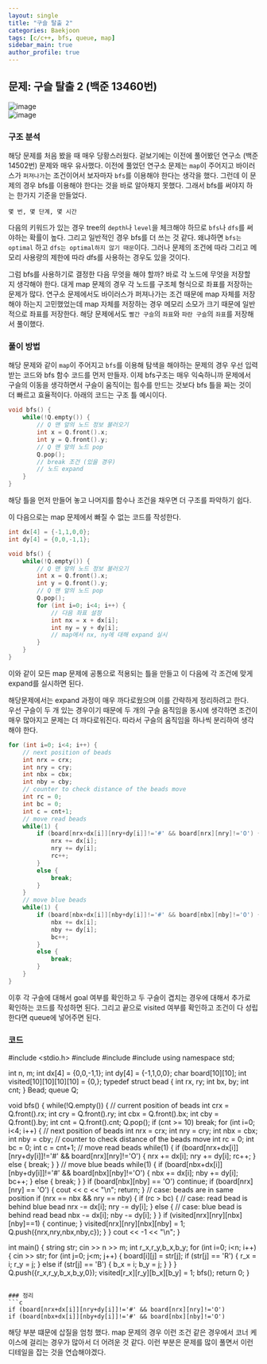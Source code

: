 ```yaml
---  
layout: single
title: "구슬 탈출 2"  
categories: Baekjoon  
tags: [c/c++, bfs, queue, map]  
sidebar_main: true  
author_profile: true  
---  
```

  
## 문제: 구슬 탈출 2 (백준 13460번)  
![image](https://user-images.githubusercontent.com/68364886/156491333-e12926c0-4f4f-4538-b293-66735c4816dc.png)  
![image](https://user-images.githubusercontent.com/68364886/156491388-c30f97a0-4516-41b0-a73f-8b52e59687ca.png)  
  
### 구조 분석  
해당 문제를 처음 봤을 때 매우 당황스러웠다. 겉보기에는 이전에 풀어봤던 연구소 (백준 14502번) 문제와 매우 유사했다. 이전에 풀었던 연구소 문제는 `map`이 주어지고 바이러스가 `퍼져나가`는 조건이어서 보자마자 `bfs`를 이용해야 한다는 생각을 했다. 그런데 이 문제의 경우 bfs를 이용해야 한다는 것을 바로 알아채지 못했다. 그래서 bfs를 써야지 하는 한가지 기준을 만들었다.  
```  
몇 번, 몇 단계, 몇 시간 
```  
다음의 키워드가 있는 경우 tree의 `depth`나 `level`을 체크해야 하므로 `bfs`나 `dfs`를 써야하는 확률이 높다. 그리고 일반적인 경우 bfs를 더 쓰는 것 같다. 왜냐하면 `bfs는 optimal` 하고 `dfs는 optimal하지 않기 때문`이다. 그러나 문제의 조건에 따라 그리고 메모리 사용량의 제한에 따라 dfs를 사용하는 경우도 있을 것이다.  
  
그럼 bfs를 사용하기로 결정한 다음 무엇을 해야 할까? 바로 각 노드에 무엇을 저장할 지 생각해야 한다. 대게 map 문제의 경우 각 노드를 구조체 형식으로 좌표를 저장하는 문제가 많다. 연구소 문제에서도 바이러스가 퍼져나가는 조건 때문에 map 자체를 저장해야 하는지 고민했었는데 map 자체를 저장하는 경우 메모리 소모가 크기 때문에 일반적으로 좌표를 저장한다. 해당 문제에서도 `빨간 구슬`의 `좌표`와 `파란 구슬`의 `좌표`를 저장해서 풀이했다.  
  
### 풀이 방법  
해당 문제와 같이 `map`이 주어지고 `bfs`를 이용해 탐색을 해야하는 문제의 경우 우선 입력받는 코드와 bfs 함수 코드를 먼저 만들자. 이제 bfs구조는 매우 익숙하니까 문제에서 구슬의 이동을 생각하면서 구슬이 움직이는 힘수를 만드는 것보다 bfs 틀을 짜는 것이 더 빠르고 효율적이다. 아래의 코드는 구조 틀 예시이다.  
```c  
void bfs() {
    while(!Q.empty()) {
        // Q 맨 앞의 노드 정보 불러오기
        int x = Q.front().x;
        int y = Q.front().y;
        // Q 맨 앞의 노드 pop
        Q.pop();
        // break 조건 (있을 경우)  
        // 노드 expand
    }
}
```  
해당 틀을 먼저 만들어 놓고 나머지를 함수나 조건을 채우면 더 구조를 파악하기 쉽다.  
  
이 다음으로는 map 문제에서 빠질 수 없는 코드를 작성한다.  
```c  
int dx[4] = {-1,1,0,0};
int dy[4] = {0,0,-1,1};

void bfs() {
    while(!Q.empty()) {
        // Q 맨 앞의 노드 정보 불러오기
        int x = Q.front().x;
        int y = Q.front().y;
        // Q 맨 앞의 노드 pop
        Q.pop();
        for (int i=0; i<4; i++) {
            // 다음 좌표 설정
            int nx = x + dx[i];
            int ny = y + dy[i];
            // map에서 nx, ny에 대해 expand 실시
        }
    }
}
```  
이와 같이 모든 map 문제에 공통으로 적용되는 틀을 만들고 이 다음에 각 조건에 맞게 expand를 실시하면 된다.  
  
해당문제에서는 expand 과정이 매우 까다로웠으며 이를 간략하게 정리하려고 한다.  
우선 구슬이 두 개 있는 경우이기 때문에 두 개의 구슬 움직임을 동시에 생각하면 조건이 매우 많아지고 문제는 더 까다로워진다. 따라서 구슬의 움직임을 하나씩 분리하여 생각해야 한다.  
```c  
for (int i=0; i<4; i++) {
    // next position of beads
    int nrx = crx;
    int nry = cry;
    int nbx = cbx;
    int nby = cby;
    // counter to check distance of the beads move
    int rc = 0;
    int bc = 0;
    int c = cnt+1;
    // move read beads
    while(1) {
        if (board[nrx+dx[i]][nry+dy[i]]!='#' && board[nrx][nry]!='O') {
            nrx += dx[i];
            nry += dy[i];
            rc++;
        }
        else {
            break;
        }
    }
    // move blue beads
    while(1) {
        if (board[nbx+dx[i]][nby+dy[i]]!='#' && board[nbx][nby]!='O') {
            nbx += dx[i];
            nby += dy[i];
            bc++;
        }
        else {
            break;
        }
    }  
}
```  
이후 각 구슬에 대해서 goal 여부를 확인하고 두 구슬이 겹치는 경우에 대해서 추가로 확인하는 코드를 작성하면 된다. 그리고 끝으로 visited 여부를 확인하고 조건이 다 성립한다면 queue에 넣어주면 된다.  

### 코드  
#include <stdio.h>
#include <iostream>
#include <string>
#include <queue>
using namespace std;

int n, m;
int dx[4] = {0,0,-1,1};
int dy[4] = {-1,1,0,0};
char board[10][10];
int visited[10][10][10][10] = {0,};
typedef struct bead {
    int rx, ry;
    int bx, by;
    int cnt;
} Bead;
queue<Bead> Q;

void bfs() {
    while(!Q.empty()) {
        // current position of beads
        int crx = Q.front().rx;
        int cry = Q.front().ry;
        int cbx = Q.front().bx;
        int cby = Q.front().by;
        int cnt = Q.front().cnt;
        Q.pop();
        if (cnt >= 10) break;
        for (int i=0; i<4; i++) {
            // next position of beads
            int nrx = crx;
            int nry = cry;
            int nbx = cbx;
            int nby = cby;
            // counter to check distance of the beads move
            int rc = 0;
            int bc = 0;
            int c = cnt+1;
            // move read beads
            while(1) {
                if (board[nrx+dx[i]][nry+dy[i]]!='#' && board[nrx][nry]!='O') {
                    nrx += dx[i];
                    nry += dy[i];
                    rc++;
                }
                else {
                    break;
                }
            }
            // move blue beads
            while(1) {
                if (board[nbx+dx[i]][nby+dy[i]]!='#' && board[nbx][nby]!='O') {
                    nbx += dx[i];
                    nby += dy[i];
                    bc++;
                }
                else {
                    break;
                }
            }
            if (board[nbx][nby] == 'O') continue;
            if (board[nrx][nry] == 'O') {
                cout << c << "\n";
                return;
            }
            // case: beads are in same position
            if (nrx == nbx && nry == nby) {
                if (rc > bc) {
                    // case: read bead is behind blue bead
                    nrx -= dx[i];
                    nry -= dy[i];
                }
                else {
                    // case: blue bead is behind read bead
                    nbx -= dx[i];
                    nby -= dy[i];
                }
            }
            if (visited[nrx][nry][nbx][nby]==1) {
                continue;
            }
            visited[nrx][nry][nbx][nby] = 1;
            Q.push({nrx,nry,nbx,nby,c});
        }
    }
    cout << -1 << "\n";
}

int main() {
    string str;
    cin >> n >> m;
    int r_x,r_y,b_x,b_y;
    for (int i=0; i<n; i++) {
        cin >> str;
        for (int j=0; j<m; j++) {
            board[i][j] = str[j];
            if (str[j] == 'R') {
                r_x = i;
                r_y = j;
            }
            else if (str[j] == 'B') {
                b_x = i;
                b_y = j;
            }
        }
    }
    Q.push({r_x,r_y,b_x,b_y,0});
    visited[r_x][r_y][b_x][b_y] = 1;
    bfs();
    return 0;
}
```  
  
### 정리  
```c  
if (board[nrx+dx[i]][nry+dy[i]]!='#' && board[nrx][nry]!='O')
if (board[nbx+dx[i]][nby+dy[i]]!='#' && board[nbx][nby]!='O')  
```  
해당 부분 떄문에 삽질을 엄청 했다. map 문제의 경우 이런 조건 같은 경우에서 코너 케이스에 걸리는 경우가 많아서 더 어려운 것 같다. 이런 부분은 문제를 많이 풀면서 이런 디테일을 잡는 것을 연습해야겠다.  
  

